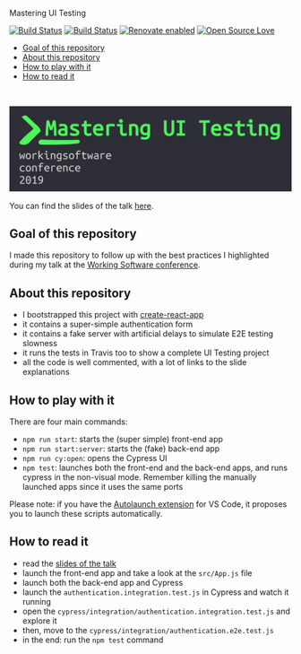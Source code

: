 Mastering UI Testing

[![Build Status](https://travis-ci.com/NoriSte/working-software-mastering-ui-testing.svg?branch=master)](https://travis-ci.com/NoriSte/working-software-mastering-ui-testing)
[![Build
Status](https://img.shields.io/badge/build%20cron-weekly-44cc11.svg)](https://travis-ci.com/NoriSte/working-software-mastering-ui-testing)
[![Renovate enabled](https://img.shields.io/badge/renovate-enabled-brightgreen.svg)](https://renovatebot.com/)
[![Open Source Love](https://badges.frapsoft.com/os/mit/mit.svg?v=102)](https://github.com/ellerbrock/open-source-badge/)


- [Goal of this repository](#Goal-of-this-repository)
- [About this repository](#About-this-repository)
- [How to play with it](#How-to-play-with-it)
- [How to read it](#How-to-read-it)

<br />

[![Mastering UI Testing](assets/header.jpg)](https://www.agilemovement.it/workingsoftware/)

You can find the slides of the talk [here](https://slides.com/noriste/working-software-2019-mastering-ui-testing).

## Goal of this repository
I made this repository to follow up with the best practices I highlighted during my talk at the
[Working Software conference](https://www.agilemovement.it/workingsoftware/).

## About this repository
- I bootstrapped this project with [create-react-app](https://facebook.github.io/create-react-app/docs/getting-started)
- it contains a super-simple authentication form
- it contains a fake server with artificial delays to simulate E2E testing slowness
- it runs the tests in Travis too to show a complete UI Testing project
- all the code is well commented, with a lot of links to the slide explanations

## How to play with it
There are four main commands:
- `npm run start`: starts the (super simple) front-end app
- `npm run start:server`: starts the (fake) back-end app
- `npm run cy:open`: opens the Cypress UI
- `npm test`: launches both the front-end and the back-end apps, and runs cypress in the non-visual
  mode. Remember killing the manually launched apps since it uses the same ports

Please note: if you have the [Autolaunch
extension](https://marketplace.visualstudio.com/items?itemName=philfontaine.autolaunch) for VS Code,
it proposes you to launch these scripts automatically.

## How to read it

- read the [slides of the talk](https://slides.com/noriste/working-software-2019-mastering-ui-testing)
- launch the front-end app and take a look at the `src/App.js` file
- launch both the back-end app and Cypress
- launch the `authentication.integration.test.js` in Cypress and watch it running
- open the `cypress/integration/authentication.integration.test.js` and explore it
- then, move to the `cypress/integration/authentication.e2e.test.js`
- in the end: run the `npm test` command
